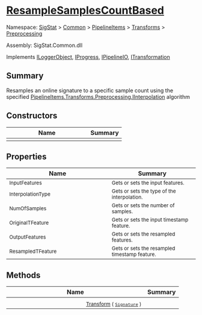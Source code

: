 # [ResampleSamplesCountBased](./ResampleSamplesCountBased.md)

Namespace: [SigStat]() > [Common](./../../../README.md) > [PipelineItems]() > [Transforms]() > [Preprocessing](./README.md)

Assembly: SigStat.Common.dll

Implements [ILoggerObject](./../../../ILoggerObject.md), [IProgress](./../../../Helpers/IProgress.md), [IPipelineIO](./../../../Pipeline/IPipelineIO.md), [ITransformation](./../../../ITransformation.md)

## Summary
Resamples an online signature to a specific sample count using the specified [PipelineItems.Transforms.Preprocessing.IInterpolation](https://github.com/hargitomi97/sigstat/blob/master/docs/md/SigStat/Common/PipelineItems/Transforms/Preprocessing/IInterpolation.md) algorithm

## Constructors

| Name | Summary | 
| --- | --- | 
|<img width=200/> <sub></sub> | <sub></sub> | <br>


## Properties

| Name | Summary | 
| --- | --- | 
|<img width=200/> <sub>InputFeatures</sub> | <sub>Gets or sets the input features.</sub> | <br>
|<img width=200/> <sub>InterpolationType</sub> | <sub>Gets or sets the type of the interpolation. <seealso cref="T:SigStat.Common.PipelineItems.Transforms.Preprocessing.IInterpolation" /></sub> | <br>
|<img width=200/> <sub>NumOfSamples</sub> | <sub>Gets or sets the number of samples.</sub> | <br>
|<img width=200/> <sub>OriginalTFeature</sub> | <sub>Gets or sets the input timestamp feature.</sub> | <br>
|<img width=200/> <sub>OutputFeatures</sub> | <sub>Gets or sets the resampled  features.</sub> | <br>
|<img width=200/> <sub>ResampledTFeature</sub> | <sub>Gets or sets the resampled timestamp feature.</sub> | <br>


## Methods

| Name | Summary | 
| --- | --- | 
|<img width=200/> <sub>[Transform](./Methods/ResampleSamplesCountBased-100663801.md) ( [`Signature`](./../../../Signature.md) )</sub> | <sub></sub> | <br>


